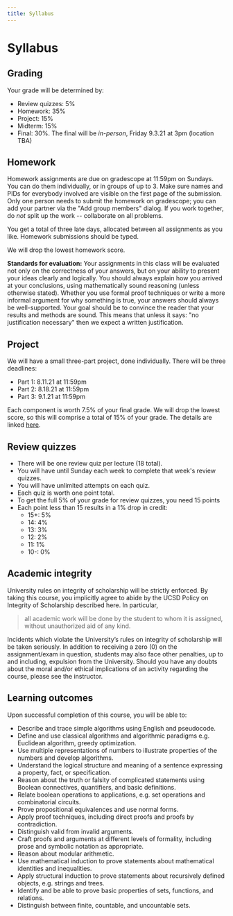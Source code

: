 ```yaml
---
title: Syllabus
---
```

# Syllabus


## Grading

Your grade will be determined by:

* Review quizzes: 5%
* Homework: 35% 
* Project: 15% 
* Midterm: 15%
* Final: 30%. The final will be _in-person_, Friday 9.3.21 at 3pm (location TBA)

## Homework

Homework assignments are due on gradescope at 11:59pm on Sundays.
You can do them individually, or in groups of up to 3.
Make sure names and PIDs for everybody involved are visible on the first page
of the submission.
Only one person needs to submit the homework on gradescope; you can add 
your partner via the "Add group members" dialog.
If you work together, do _not_ split up the work -- collaborate on all problems.

You get a total of three late days, allocated between all assignments as you
like.
Homework submissions should be typed.

We will drop the lowest homework score.

**Standards for evaluation:**
Your assignments in this class will be evaluated not only on the correctness of your answers, 
but on your ability to present your ideas clearly and logically. 
You should always explain how you arrived at your conclusions, 
using mathematically sound reasoning (unless otherwise stated). 
Whether you use formal proof techniques or write a more informal argument for why something is true, 
your answers should always be well-supported. Your goal should be to convince the reader 
that your results and methods are sound. 
This means that unless it says: "no justification necessary" then we expect a written justification.

## Project

We will have a small three-part project, done individually.
There will be three deadlines:

* Part 1: 8.11.21 at 11:59pm
* Part 2: 8.18.21 at 11:59pm
* Part 3: 9.1.21 at 11:59pm

Each component is worth 7.5% of your final grade.
We will drop the lowest score, so this will comprise a total of 15% of your grade.
The details are linked [here](assignments.html).

## Review quizzes
* There will be one review quiz per lecture (18 total).
* You will have until Sunday each week to complete that week's review quizzes.
* You will have unlimited attempts on each quiz.
* Each quiz is worth one point total.
* To get the full 5% of your grade for review quizzes, you need 15 points
* Each point less than 15 results in a 1% drop in credit:
  * 15+: 5%
  * 14: 4%
  * 13: 3%
  * 12: 2%
  * 11: 1%
  * 10-: 0%

## Academic integrity

University rules on integrity of scholarship will be strictly enforced. By taking this course, you implicitly agree to abide by the UCSD Policy on Integrity of Scholarship described here. In particular,

> all academic work will be done by the student to whom it is assigned, without unauthorized aid of any kind.

Incidents which violate the University’s rules on integrity of scholarship will be taken seriously. In addition to receiving a zero (0) on the assignment/exam in question, students may also face other penalties, up to and including, expulsion from the University. Should you have any doubts about the moral and/or ethical implications of an activity regarding the course, please see the instructor.

## Learning outcomes 

Upon successful completion of this course, you will be able to:

* Describe and trace simple algorithms using English and pseudocode.
* Define and use classical algorithms and algorithmic paradigms e.g. Euclidean algorithm, greedy optimization.
* Use multiple representations of numbers to illustrate properties of the numbers and develop algorithms.
* Understand the logical structure and meaning of a sentence expressing a property, fact, or specification.
* Reason about the truth or falsity of complicated statements using Boolean connectives, quantifiers, and basic definitions.
* Relate boolean operations to applications, e.g. set operations and combinatorial circuits.
* Prove propositional equivalences and use normal forms.
* Apply proof techniques, including direct proofs and proofs by contradiction.
* Distinguish valid from invalid arguments.
* Craft proofs and arguments at different levels of formality, including prose and symbolic notation as appropriate.
* Reason about modular arithmetic.
* Use mathematical induction to prove statements about mathematical identities and inequalities.
* Apply structural induction to prove statements about recursively defined objects, e.g. strings and trees.
* Identify and be able to prove basic properties of sets, functions, and relations.
* Distinguish between finite, countable, and uncountable sets.
